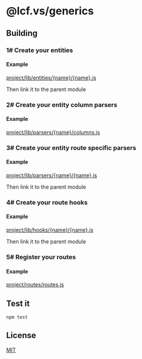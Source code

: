 # @lcf.vs/generics


## Building

### 1# Create your entities

#### Example
[project/lib/entities/{name}/{name}.js](https://github.com/Lcfvs/generics-tests/lib/entities/events/events.js)

Then link it to the parent module


### 2# Create your entity column parsers

#### Example
[project/lib/parsers/{name}/columns.js](https://github.com/Lcfvs/generics-tests/lib/parsers/events/columns.js)


### 3# Create your entity route specific parsers

#### Example
[project/lib/parsers/{name}/{name}.js](https://github.com/Lcfvs/generics-tests/lib/parsers/events/events.js)

Then link it to the parent module


### 4# Create your route hooks

#### Example
[project/lib/hooks/{name}/{name}.js](https://github.com/Lcfvs/generics-tests/lib/hooks/events/events.js)

Then link it to the parent module


### 5# Register your routes

#### Example
[project/routes/routes.js](https://github.com/Lcfvs/generics-tests/routes/routes.js)


## Test it

`npm test`


## License

[MIT](./LICENSE)

